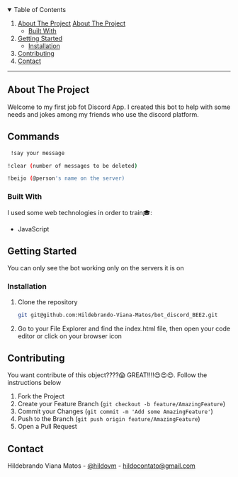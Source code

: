 <details open="open">
  <summary>Table of Contents</summary>
  <ol>
    <li>
      <a href="#about-the-project">About The Project</a>
      <a href="#commands">About The Project</a>
      <ul>
        <li><a href="#built-with">Built With</a></li>
      </ul>
    </li>
    <li>
      <a href="#getting-started">Getting Started</a>
      <ul>
        <li><a href="#installation">Installation</a></li>
      </ul>
    </li>
    <li><a href="#contributing">Contributing</a></li>
    <li><a href="#contact">Contact</a></li>
  </ol>
</details>

<hr>

## About The Project
<p>Welcome to my first job fot Discord App. I created this bot to help with some needs and jokes among my friends who use the discord platform.</p>

## Commands
```sh
 !say your message
 ```
 
 ```sh
 !clear (number of messages to be deleted)
 ```
 
 ```sh
 !beijo (@person's name on the server)
 ```

### Built With
I used some web technologies in order to train:mortar_board::
* JavaScript

## Getting Started
You can only see the bot working only on the servers it is on

### Installation
1. Clone the repository
   ```sh
   git git@github.com:Hildebrando-Viana-Matos/bot_discord_BEE2.git
   ```
2. Go to your File Explorer and find the index.html file, then open your code editor or click on your browser icon

## Contributing

You want contribute of this object????:scream: GREAT!!!!:heart_eyes::heart_eyes::heart_eyes:. Follow the instructions below

1. Fork the Project
2. Create your Feature Branch (`git checkout -b feature/AmazingFeature`)
3. Commit your Changes (`git commit -m 'Add some AmazingFeature'`)
4. Push to the Branch (`git push origin feature/AmazingFeature`)
5. Open a Pull Request

## Contact

Hildebrando Viana Matos - [@hildovm](https://www.instagram.com/hildovm/) - hildocontato@gmail.com
